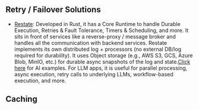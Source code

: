 

## Retry / Failover Solutions

- [Restate](https://restate.dev/): Developed in Rust, it has a Core Runtime to handle Durable Execution, Retries & Fault Tolerance, Timers & Scheduling, and more. It sits in front of  services like a reverse-proxy / message broker and handles all the communication with backend services. Restate implements its own distributed log + processors (no external DB/log required for durability). It uses Object storage (e.g., AWS S3, GCS, Azure Blob, MinIO, etc.) for durable async snapshots of the log and state.[Click here](https://github.com/restatedev/ai-examples) for AI examples. For LLM apps, it is useful for parallel processing, async execution, retry calls to underlying LLMs, workflow-based execution, and more.


## Caching

